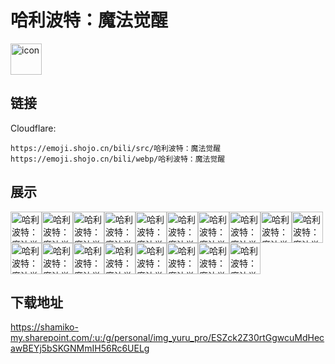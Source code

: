# 哈利波特：魔法觉醒
<img src="https://emoji.shojo.cn/bili/src/哈利波特：魔法觉醒/icon.png" width="50" height="50" alt="icon">

## 链接
Cloudflare:
```
https://emoji.shojo.cn/bili/src/哈利波特：魔法觉醒
https://emoji.shojo.cn/bili/webp/哈利波特：魔法觉醒
```
## 展示
<img src="https://emoji.shojo.cn/bili/src/哈利波特：魔法觉醒/哈利波特：魔法觉醒-驺吾生气.png" width="50" height="50" alt="哈利波特：魔法觉醒-驺吾生气"><img src="https://emoji.shojo.cn/bili/src/哈利波特：魔法觉醒/哈利波特：魔法觉醒-驺吾可爱.png" width="50" height="50" alt="哈利波特：魔法觉醒-驺吾可爱"><img src="https://emoji.shojo.cn/bili/src/哈利波特：魔法觉醒/哈利波特：魔法觉醒-雷鸟贴贴.png" width="50" height="50" alt="哈利波特：魔法觉醒-雷鸟贴贴"><img src="https://emoji.shojo.cn/bili/src/哈利波特：魔法觉醒/哈利波特：魔法觉醒-月痴兽惊讶.png" width="50" height="50" alt="哈利波特：魔法觉醒-月痴兽惊讶"><img src="https://emoji.shojo.cn/bili/src/哈利波特：魔法觉醒/哈利波特：魔法觉醒-月痴兽疑惑.png" width="50" height="50" alt="哈利波特：魔法觉醒-月痴兽疑惑"><img src="https://emoji.shojo.cn/bili/src/哈利波特：魔法觉醒/哈利波特：魔法觉醒-嗅嗅使劲.png" width="50" height="50" alt="哈利波特：魔法觉醒-嗅嗅使劲"><img src="https://emoji.shojo.cn/bili/src/哈利波特：魔法觉醒/哈利波特：魔法觉醒-嗅嗅过节.png" width="50" height="50" alt="哈利波特：魔法觉醒-嗅嗅过节"><img src="https://emoji.shojo.cn/bili/src/哈利波特：魔法觉醒/哈利波特：魔法觉醒-嗅嗅搞怪.png" width="50" height="50" alt="哈利波特：魔法觉醒-嗅嗅搞怪"><img src="https://emoji.shojo.cn/bili/src/哈利波特：魔法觉醒/哈利波特：魔法觉醒-嗅嗅献宝.png" width="50" height="50" alt="哈利波特：魔法觉醒-嗅嗅献宝"><img src="https://emoji.shojo.cn/bili/src/哈利波特：魔法觉醒/哈利波特：魔法觉醒-嗅嗅伤心.png" width="50" height="50" alt="哈利波特：魔法觉醒-嗅嗅伤心"><img src="https://emoji.shojo.cn/bili/src/哈利波特：魔法觉醒/哈利波特：魔法觉醒-不了.png" width="50" height="50" alt="哈利波特：魔法觉醒-不了"><img src="https://emoji.shojo.cn/bili/src/哈利波特：魔法觉醒/哈利波特：魔法觉醒-鼓鼓掌.png" width="50" height="50" alt="哈利波特：魔法觉醒-鼓鼓掌"><img src="https://emoji.shojo.cn/bili/src/哈利波特：魔法觉醒/哈利波特：魔法觉醒-停下！.png" width="50" height="50" alt="哈利波特：魔法觉醒-停下！"><img src="https://emoji.shojo.cn/bili/src/哈利波特：魔法觉醒/哈利波特：魔法觉醒-哈哈哈.png" width="50" height="50" alt="哈利波特：魔法觉醒-哈哈哈"><img src="https://emoji.shojo.cn/bili/src/哈利波特：魔法觉醒/哈利波特：魔法觉醒-狮院冲冲冲！.png" width="50" height="50" alt="哈利波特：魔法觉醒-狮院冲冲冲！"><img src="https://emoji.shojo.cn/bili/src/哈利波特：魔法觉醒/哈利波特：魔法觉醒-鹰院冲冲冲！.png" width="50" height="50" alt="哈利波特：魔法觉醒-鹰院冲冲冲！"><img src="https://emoji.shojo.cn/bili/src/哈利波特：魔法觉醒/哈利波特：魔法觉醒-蛇院冲冲冲！.png" width="50" height="50" alt="哈利波特：魔法觉醒-蛇院冲冲冲！"><img src="https://emoji.shojo.cn/bili/src/哈利波特：魔法觉醒/哈利波特：魔法觉醒-獾院冲冲冲！.png" width="50" height="50" alt="哈利波特：魔法觉醒-獾院冲冲冲！">

## 下载地址

https://shamiko-my.sharepoint.com/:u:/g/personal/img_yuru_pro/ESZck2Z30rtGgwcuMdHecawBEYj5bSKGNMmIH56Rc6UELg